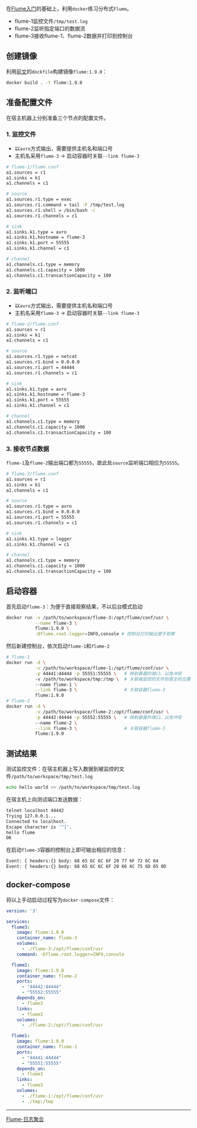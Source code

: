 在[Flume入门](quickstart.md)的基础上，利用`docker`练习分布式`Flume`。

- flume-1监控文件`/tmp/test.log`
- flume-2监听指定端口的数据流
- flume-3接收flume-1、flume-2数据并打印到控制台


## 创建镜像

利用[前文](quickstart.md)的`dockfile`构建镜像`flume:1.9.0`：

```bash
docker build . -t flume:1.9.0
```

## 准备配置文件

在宿主机器上分别准备三个节点的配置文件。

### 1. 监控文件

- 以`avro`方式输出，需要提供主机名和端口号
- 主机名采用`flume-3` -> 启动容器时关联`--link flume-3`

```bash
# flume-1/flume.conf
a1.sources = r1
a1.sinks = k1
a1.channels = c1

# source
a1.sources.r1.type = exec
a1.sources.r1.command = tail -F /tmp/test.log
a1.sources.r1.shell = /bin/bash -c
a1.sources.r1.channels = c1

# sink
a1.sinks.k1.type = avro
a1.sinks.k1.hostname = flume-3
a1.sinks.k1.port = 55555
a1.sinks.k1.channel = c1

# channel
a1.channels.c1.type = memory
a1.channels.c1.capacity = 1000
a1.channels.c1.transactionCapacity = 100
```

### 2. 监听端口

- 以`avro`方式输出，需要提供主机名和端口号
- 主机名采用`flume-3` -> 启动容器时关联`--link flume-3`

```bash
# flume-2/flume.conf
a1.sources = r1
a1.sinks = k1
a1.channels = c1

# source
a1.sources.r1.type = netcat
a1.sources.r1.bind = 0.0.0.0
a1.sources.r1.port = 44444
a1.sources.r1.channels = c1

# sink
a1.sinks.k1.type = avro
a1.sinks.k1.hostname = flume-3
a1.sinks.k1.port = 55555
a1.sinks.k1.channel = c1

# channel
a1.channels.c1.type = memory
a1.channels.c1.capacity = 1000
a1.channels.c1.transactionCapacity = 100
```

### 3. 接收节点数据

`flume-1`及`flume-2`输出端口都为`55555`，故此处`source`监听端口相应为`55555`。

```bash
# flume-3/flume.conf
a1.sources = r1
a1.sinks = k1
a1.channels = c1

# source
a1.sources.r1.type = avro
a1.sources.r1.bind = 0.0.0.0
a1.sources.r1.port = 55555
a1.sources.r1.channels = c1

# sink
a1.sinks.k1.type = logger
a1.sinks.k1.channel = c1

# channel
a1.channels.c1.type = memory
a1.channels.c1.capacity = 1000
a1.channels.c1.transactionCapacity = 100
```

## 启动容器

首先启动`flume-3`：为便于直接观察结果，不以后台模式启动

```bash
docker run -v /path/to/workspace/flume-3:/opt/flume/conf/usr \
           --name flume-3 \
           flume:1.9.0 \
           -Dflume.root.logger=INFO,console # 控制台打印输出便于观察
```

然后新建控制台，依次启动`flume-1`和`flume-2`

```bash
# flume-1
docker run -d \
           -v /path/to/workspace/flume-1:/opt/flume/conf/usr \
           -p 44441:44444 -p 55551:55555 \   # 映射暴露的端口，以免冲突
           -v /path/to/workspace/tmp:/tmp \  # 关联被监控的文件到宿主机位置
           --name flume-1 \
           --link flume-3 \                  # 关联容器flume-3
           flume:1.9.0
# flume-2
docker run -d \
           -v /path/to/workspace/flume-2:/opt/flume/conf/usr \
           -p 44442:44444 -p 55552:55555 \   # 映射暴露的端口，以免冲突
           --name flume-2 \
           --link flume-3 \                  # 关联容器flume-3
           flume:1.9.0
```

## 测试结果

测试监控文件：在宿主机器上写入数据到被监控的文件`/path/to/workspace/tmp/test.log`

```bash
echo hello world >> /path/to/workspace/tmp/test.log
```

在宿主机上向测试端口发送数据：

```bash
telnet localhost 44442
Trying 127.0.0.1...
Connected to localhost.
Escape character is '^]'.
hello flume
OK
```

在启动`flume-3`容器的控制台上即可输出相应的信息：

```bash
Event: { headers:{} body: 68 65 6C 6C 6F 20 77 6F 72 6C 64                hello world }
Event: { headers:{} body: 68 65 6C 6C 6F 20 66 6C 75 6D 65 0D             hello flume. }
```

## docker-compose

将以上手动启动过程写为`docker-compose`文件：

```yml
version: '3'

services:
  flume3:
    image: flume:1.9.0
    container_name: flume-3
    volumes:
      - ./flume-3:/opt/flume/conf/usr
    command: -Dflume.root.logger=INFO,console

  flume2:
    image: flume:1.9.0
    container_name: flume-2
    ports:
      - "44442:44444"
      - "55552:55555"
    depends_on:
      - flume3
    links:
      - flume3
    volumes:
      - ./flume-2:/opt/flume/conf/usr

  flume1:
    image: flume:1.9.0
    container_name: flume-1
    ports:
      - "44441:44444"
      - "55551:55555"
    depends_on:
      - flume3
    links:
      - flume3
    volumes:
      - ./flume-1:/opt/flume/conf/usr
      - ./tmp:/tmp
```


---

[Flume-日志聚合](https://www.cnblogs.com/jhxxb/p/11582470.html)